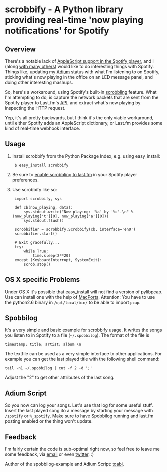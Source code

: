 scrobbify - A Python library providing real-time 'now playing notifications' for Spotify
=========================================================================================

Overview
--------
There's a notable lack of [AppleScript support in the Spotify player](http://getsatisfaction.com/spotify/topics/spotify_applescript_dictionary), and I (along [with many others](http://getsatisfaction.com/spotify/topics/spotify_applescript_dictionary)) would like to do interesting things with Spotify. Things like, updating my [Adium](http://adium.im/) status with what I'm listening to on Spotify, sticking what's now playing in the office on an LED message panel, and doing other interesting mashups.

So, here's a workaround, using Spotify's built-in [scrobbling](http://www.last.fm/help/faq?category=Scrobbling) feature. What I'm attempting to do, is capture the network packets that are sent from the Spotify player to Last.fm's [API](http://www.last.fm/api/intro), and extract what's now playing by inspecting the HTTP request.

Yep, it's all pretty backwards, but I think it's the only viable workaround, until either Spotify adds an AppleScript dictionary, or Last.fm provides some kind of real-time webhook interface.

Usage
-----
1. Install scrobbify from the Python Package Index, e.g. using easy_install:

        $ easy_install scrobbify

2. Be sure to [enable scrobbling to last.fm](http://www.spotify.com/uk/blog/archives/2008/12/18/spotify-scrobbles/) in your Spotify player preferences.

3. Use scrobbify like so:

        import scrobbify, sys
        
        def cb(now_playing, data):
            sys.stdout.write("Now playing: '%s' by '%s'.\n" % (now_playing['t'][0], now_playing['a'][0]))
            sys.stdout.flush()
            
        scrobbifier = scrobbify.Scrobbify(cb, interface='en0')
        scrobbifier.start()
        
        # Exit gracefully...
        try:
            while True:
                time.sleep(2**20)
        except (KeyboardInterrupt, SystemExit):
            scrob.stop()
            

OS X specific Problems
----------------------
Under OS X it's possible that easy_install will not find a version of pylibpcap. Use can install one with the help of [MacPorts](http://www.macports.org/). Attention: You have to use the python2.6 binary in `/opt/local/bin/` to be able to import `pcap`.

Spobbilog
---------
It's a very simple and basic example for scrobbify usage. It writes the songs you listen to in Spotify to a file (`~/.spobbilog`). The format of the file is

    timestamp; title; artist; album \n

The textfile can be used as a very simple interface to other applications. For example you can get the last played title with the following shell command:

    tail -n1 ~/.spobbilog | cut -f 2 -d ';'

Adjust the "2" to get other attributes of the last song.

Adium Script
------------
So you now can log your songs. Let's use that log for some useful stuff. Insert the last played song ito a message by starting your message with `/spotify` or `%_spotify`.
Make sure to have Spobbilog running and last.fm posting enabled or the thing won't update.

Feedback
--------
I'm fairly certain the code is sub-optimal right now, so feel free to leave me some feedback, via [email](http://scr.im/stevie) or even [twitter](http://twitter.com/steveWINton). :)

Author of the spobbilog-example and Adium Script: [toabi](http://twitter.com/toabi).
